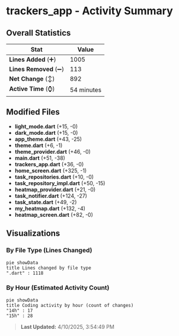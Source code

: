 # trackers_app - Activity Summary 

## Overall Statistics

| Stat                   | Value                                                             |
| ---------------------- | ----------------------------------------------------------------- |
| **Lines Added** (➕)   | 1005                                          |
| **Lines Removed** (➖) | 113                                        |
| **Net Change** (↕)    | 892                |
| **Active Time** (⌚)   | 54 minutes |


## Modified Files
- **light_mode.dart** (+15, -0)
- **dark_mode.dart** (+15, -0)
- **app_theme.dart** (+43, -25)
- **theme.dart** (+6, -1)
- **theme_provider.dart** (+46, -0)
- **main.dart** (+51, -38)
- **trackers_app.dart** (+36, -0)
- **home_screen.dart** (+325, -1)
- **task_repositories.dart** (+10, -0)
- **task_repository_impl.dart** (+50, -15)
- **heatmap_provider.dart** (+21, -0)
- **task_notifier.dart** (+124, -27)
- **task_state.dart** (+49, -2)
- **my_heatmap.dart** (+132, -4)
- **heatmap_screen.dart** (+82, -0)

## Visualizations

### By File Type (Lines Changed)

```mermaid
pie showData
title Lines changed by file type
".dart" : 1118
```

### By Hour (Estimated Activity Count)

```mermaid
pie showData
title Coding activity by hour (count of changes)
"14h" : 17
"15h" : 28
```


> **Last Updated:** 4/10/2025, 3:54:49 PM